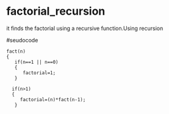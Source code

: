 # factorial_recursion
it finds the factorial using a recursive function.Using recursion

#seudocode

```
fact(n)
{
   if(n==1 || n==0)
   {
      factorial=1;
   }

  if(n>1)
  {
     factorial=(n)*fact(n-1);
   }
   ```
   

